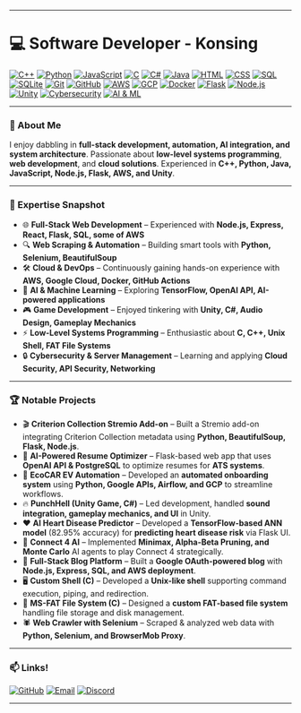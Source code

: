 
---

# 💻 **Software Developer** - Konsing  

[![C++](https://img.shields.io/badge/-C++-00599C?style=flat-square&logo=c%2B%2B&logoColor=white)](#)
[![Python](https://img.shields.io/badge/-Python-3776AB?style=flat-square&logo=python&logoColor=white)](#)
[![JavaScript](https://img.shields.io/badge/-JavaScript-F7DF1E?style=flat-square&logo=javascript&logoColor=black)](#)
[![C](https://img.shields.io/badge/-C-A8B9CC?style=flat-square&logo=c&logoColor=white)](#)
[![C#](https://img.shields.io/badge/-C%23-239120?style=flat-square&logo=c-sharp&logoColor=white)](#)
[![Java](https://img.shields.io/badge/-Java-007396?style=flat-square&logo=java&logoColor=white)](#)
[![HTML](https://img.shields.io/badge/-HTML-E34F26?style=flat-square&logo=html5&logoColor=white)](#)
[![CSS](https://img.shields.io/badge/-CSS-1572B6?style=flat-square&logo=css3&logoColor=white)](#)
[![SQL](https://img.shields.io/badge/-SQL-4479A1?style=flat-square&logo=mysql&logoColor=white)](#)
[![SQLite](https://img.shields.io/badge/-SQLite-003B57?style=flat-square&logo=sqlite&logoColor=white)](#)
[![Git](https://img.shields.io/badge/-Git-F05032?style=flat-square&logo=git&logoColor=white)](#)
[![GitHub](https://img.shields.io/badge/-GitHub-181717?style=flat-square&logo=github&logoColor=white)](#)
[![AWS](https://img.shields.io/badge/-AWS-232F3E?style=flat-square&logo=amazon-aws&logoColor=white)](#)
[![GCP](https://img.shields.io/badge/-Google%20Cloud-4285F4?style=flat-square&logo=google-cloud&logoColor=white)](#)
[![Docker](https://img.shields.io/badge/-Docker-2496ED?style=flat-square&logo=docker&logoColor=white)](#)
[![Flask](https://img.shields.io/badge/-Flask-000000?style=flat-square&logo=flask&logoColor=white)](#)
[![Node.js](https://img.shields.io/badge/-Node.js-339933?style=flat-square&logo=node.js&logoColor=white)](#)
[![Unity](https://img.shields.io/badge/-Unity-000000?style=flat-square&logo=unity&logoColor=white)](#)
[![Cybersecurity](https://img.shields.io/badge/-Cybersecurity-003B57?style=flat-square&logo=caddy&logoColor=white)](#)
[![AI & ML](https://img.shields.io/badge/-AI%20%26%20ML-FF6F00?style=flat-square&logo=tensorflow&logoColor=white)](#)

---

### 🚀 About Me  

I enjoy dabbling in **full-stack development, automation, AI integration, and system architecture**. Passionate about **low-level systems programming**, **web development**, and **cloud solutions**. Experienced in **C++, Python, Java, JavaScript, Node.js, Flask, AWS, and Unity**.

---

### 💼 Expertise Snapshot  
- 🌐 **Full-Stack Web Development** – Experienced with **Node.js, Express, React, Flask, SQL, some of AWS**  
- 🔍 **Web Scraping & Automation** – Building smart tools with **Python, Selenium, BeautifulSoup**  
- 🛠 **Cloud & DevOps** – Continuously gaining hands-on experience with **AWS, Google Cloud, Docker, GitHub Actions**  
- 🧠 **AI & Machine Learning** – Exploring **TensorFlow, OpenAI API, AI-powered applications**  
- 🎮 **Game Development** – Enjoyed tinkering with **Unity, C#, Audio Design, Gameplay Mechanics**  
- ⚡ **Low-Level Systems Programming** – Enthusiastic about **C, C++, Unix Shell, FAT File Systems**  
- 🔒 **Cybersecurity & Server Management** – Learning and applying **Cloud Security, API Security, Networking**  

---

### 🏆 Notable Projects  
- 🎬 **Criterion Collection Stremio Add-on** – Built a Stremio add-on integrating Criterion Collection metadata using **Python, BeautifulSoup, Flask, Node.js**.  
- 🤖 **AI-Powered Resume Optimizer** – Flask-based web app that uses **OpenAI API & PostgreSQL** to optimize resumes for **ATS systems**.  
- 🚗 **EcoCAR EV Automation** – Developed an **automated onboarding system** using **Python, Google APIs, Airflow, and GCP** to streamline workflows.  
- 🔥 **PunchHell (Unity Game, C#)** – Led development, handled **sound integration, gameplay mechanics, and UI** in Unity.  
- ❤️ **AI Heart Disease Predictor** – Developed a **TensorFlow-based ANN model** (82.95% accuracy) for **predicting heart disease risk** via Flask UI.  
- 🎲 **Connect 4 AI** – Implemented **Minimax, Alpha-Beta Pruning, and Monte Carlo** AI agents to play Connect 4 strategically.  
- 📝 **Full-Stack Blog Platform** – Built a **Google OAuth-powered blog** with **Node.js, Express, SQL, and AWS deployment**.  
- 🖥️ **Custom Shell (C)** – Developed a **Unix-like shell** supporting command execution, piping, and redirection.  
- 💾 **MS-FAT File System (C)** – Designed a **custom FAT-based file system** handling file storage and disk management.  
- 🕷️ **Web Crawler with Selenium** – Scraped & analyzed web data with **Python, Selenium, and BrowserMob Proxy**.  

---

### 📫 Links!  
[![GitHub](https://img.shields.io/badge/-GitHub-181717?style=flat-square&logo=github&logoColor=white)](https://github.com/Konsing)   [![Email](https://img.shields.io/badge/-Email-D14836?style=flat-square&logo=gmail&logoColor=white)](mailto:ham.konsing@gmail.com)  [![Discord](https://img.shields.io/badge/-Discord-5865F2?style=flat-square&logo=discord&logoColor=white)](https://discord.com/users/308047857946984448)  

---
